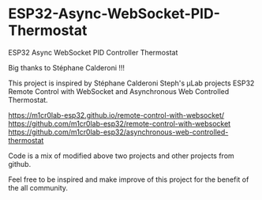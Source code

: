 # ESP32-Async-WebSocket-PID-Thermostat

ESP32 Async WebSocket PID Controller Thermostat 

Big thanks to Stéphane Calderoni !!!

This project is inspired by Stéphane Calderoni Steph's µLab projects ESP32 Remote Control with WebSocket and Asynchronous Web Controlled Thermostat.

https://m1cr0lab-esp32.github.io/remote-control-with-websocket/
https://github.com/m1cr0lab-esp32/remote-control-with-websocket
https://github.com/m1cr0lab-esp32/asynchronous-web-controlled-thermostat

Code is a mix of modified above two projects and other projects from github. 

Feel free to be inspired and make improve of this project for the benefit of the all community.
